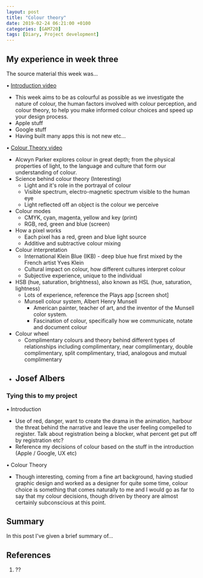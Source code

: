 ```yaml
---
layout: post
title: "Colour theory"
date: 2019-02-24 06:21:00 +0100
categories: [GAM720]
tags: [Diary, Project development]
---
```


## My experience in week three

The source material this week was...

• [Introduction video](https://falmouthflexible.instructure.com/courses/296/pages/week-4-introduction?module_item_id=19050)
  - This week aims to be as colourful as possible as we investigate the nature of colour, the human factors involved with colour perception, and colour theory, to help you make informed colour choices and speed up your design process.
  - Apple stuff
  - Google stuff
  - Having built many apps this is not new etc...

• [Colour Theory video](https://falmouthflexible.instructure.com/courses/296/pages/week-4-colour-theory?module_item_id=19054)
  - Alcwyn Parker explores colour in great depth; from the physical properties of light, to the language and culture that form our understanding of colour.
  - Science behind colour theory (Interesting)
    - Light and it's role in the portrayal of colour
    - Visible spectrum, electro-magnetic spectrum visible to the human eye
    - Light reflected off an object is the colour we perceive
  - Colour modes
    - CMYK, cyan, magenta, yellow and key (print)
    - RGB, red, green and blue (screen)
  - How a pixel works
    - Each pixel has a red, green and blue light source
    - Additive and subtractive colour mixing
  - Colour interpretation
    - International Klein Blue (IKB) - deep blue hue first mixed by the French artist Yves Klein
    - Cultural impact on colour, how different cultures interpret colour
    - Subjective experience, unique to the individual
  - HSB (hue, saturation, brightness), also known as HSL (hue, saturation, lightness)
    - Lots of experience, reference the Plays app [screen shot]
    - Munsell colour system, Albert Henry Munsell
      - American painter, teacher of art, and the inventor of the Munsell color system.
      - Fascination of colour, specifically how we communicate, notate and document colour
  - Colour wheel
    - Complimentary colours and theory behind different types of relationships including complimentary, near complimentary, double complimentary, split complimentary, triad, analogous and mutual complimentary
  - Josef Albers
    - 

### Tying this to my project

• Introduction
  - Use of red, danger, want to create the drama in the animation, harbour the threat behind the narrative and leave the user feeling compelled to register. Talk about registration being a blocker, what percent get put off by registration etc?
  - Reference my decisions of colour based on the stuff in the introduction (Apple / Google, UX etc)

• Colour Theory
  - Though interesting, coming from a fine art background, having studied graphic design and worked as a designer for quite some time, colour choice is something that comes naturally to me and I would go as far to say that my colour decisions, though driven by theory are almost certainly subconscious at this point.


## Summary

In this post I've given a brief summary of...

## References

1. ??

